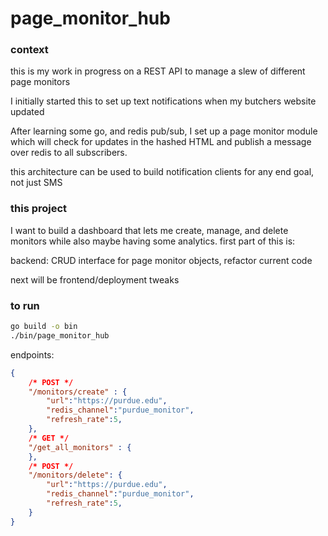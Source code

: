 # page_monitor_hub

### context
this is my work in progress on a REST API to manage a slew of different page monitors

I initially started this to set up text notifications when my butchers website updated

After learning some go, and redis pub/sub, I set up a page monitor module which will check for updates in the hashed HTML and publish a message over redis to all subscribers.

this architecture can be used to build notification clients for any end goal, not just SMS

### this project

I want to build a dashboard that lets me create, manage, and delete monitors while also maybe having some analytics. first part of this is:

backend: CRUD interface for page monitor objects, refactor current code

next will be frontend/deployment tweaks


### to run
```sh
go build -o bin
./bin/page_monitor_hub

```

endpoints:
```json
{
    /* POST */
    "/monitors/create" : {
        "url":"https://purdue.edu",
        "redis_channel":"purdue_monitor",
        "refresh_rate":5,
    },
    /* GET */
    "/get_all_monitors" : {
    },
    /* POST */ 
    "/monitors/delete": {
        "url":"https://purdue.edu",
        "redis_channel":"purdue_monitor",
        "refresh_rate":5,
    }
}
```
